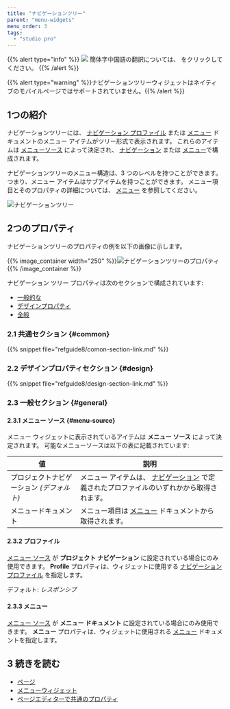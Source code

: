 ```yaml
---
title: "ナビゲーションツリー"
parent: "menu-widgets"
menu_order: 3
tags:
  - "studio pro"
---
```


{{% alert type="info" %}}
<img src="attachments/chinese-translation/china.png" style="display: inline-block; margin: 0" /> 簡体字中国語の翻訳については、 [<unk> <unk> <unk>](https://cdn.mendix.tencent-cloud.com/documentation/refguide8/navigation-tree.pdf) をクリックしてください。
{{% /alert %}}

{{% alert type="warning" %}}ナビゲーションツリーウィジェットはネイティブのモバイルページではサポートされていません。{{% /alert %}}

## 1つの紹介

ナビゲーションツリーには、 [ナビゲーション プロファイル](navigation#profiles) または [メニュー](menu) ドキュメントのメニュー アイテムがツリー形式で表示されます。 これらのアイテムは [メニューソース](#menu-source) によって決定され、 [ナビゲーション](navigation) または [メニュー](menu)で構成されます。

ナビゲーションツリーのメニュー構造は、3 つのレベルを持つことができます。つまり、メニュー アイテムはサブアイテムを持つことができます。 メニュー項目とそのプロパティの詳細については、 [メニュー](menu) を参照してください。

![ナビゲーションツリー](attachments/menu-widgets/navigation-tree.png)

## 2つのプロパティ

ナビゲーションツリーのプロパティの例を以下の画像に示します。

{{% image_container width="250" %}}![ナビゲーションツリーのプロパティ](attachments/menu-widgets/navigation-tree-properties.png)
{{% /image_container %}}

ナビゲーション ツリー プロパティは次のセクションで構成されています:

* [一般的な](#common)
* [デザインプロパティ](#design)
* [全般](#general)

### 2.1 共通セクション {#common}

{{% snippet file="refguide8/comon-section-link.md" %}}

### 2.2 デザインプロパティセクション {#design}

{{% snippet file="refguide8/design-section-link.md" %}}

### 2.3 一般セクション {#general}

#### 2.3.1 メニュー ソース {#menu-source}

メニュー ウィジェットに表示されているアイテムは **メニュー ソース** によって決定されます。 可能なメニューソースは以下の表に記載されています:

| 値                       | 説明                                                           |
| ----------------------- | ------------------------------------------------------------ |
| プロジェクトナビゲーション *(デフォルト)* | メニュー アイテムは、 [ナビゲーション](navigation) で定義されたプロファイルのいずれかから取得されます。 |
| メニュードキュメント              | メニュー項目は [メニュー](menu) ドキュメントから取得されます。                         |

#### 2.3.2 プロファイル

[メニュー ソース](#menu-source) が **プロジェクト ナビゲーション** に設定されている場合にのみ使用できます。 **Profile** プロパティは、ウィジェットに使用する [ナビゲーション プロファイル](navigation#profiles) を指定します。

デフォルト: *レスポンシブ*

#### 2.3.3 メニュー

[メニュー ソース](#menu-source) が **メニュー ドキュメント** に設定されている場合にのみ使用できます。 **メニュー** プロパティは、ウィジェットに使用される [メニュー](menu) ドキュメントを指定します。

## 3 続きを読む

* [ページ](page)
* [メニューウィジェット](menu-widgets)
* [ページエディターで共通のプロパティ](common-widget-properties)
